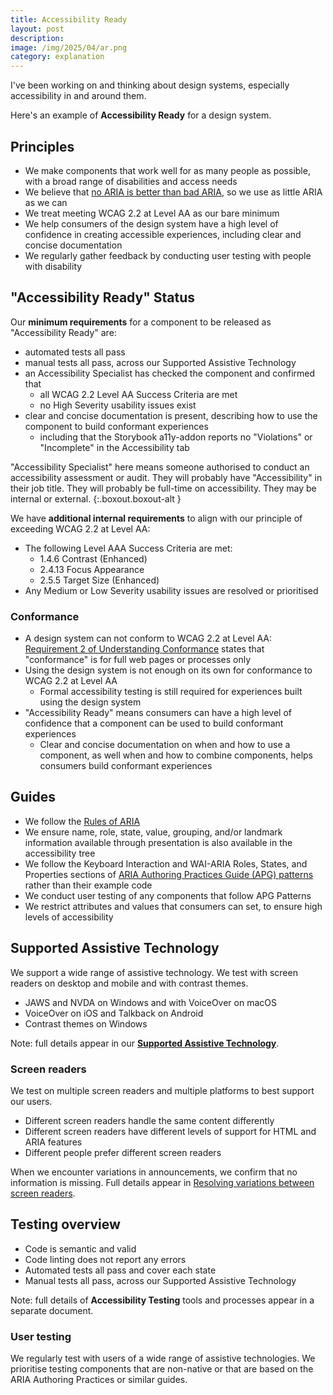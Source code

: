 ```yaml
---
title: Accessibility Ready
layout: post
description: 
image: /img/2025/04/ar.png
category: explanation
---
```


I've been working on and thinking about design systems, especially accessibility in and around them.

Here's an example of **Accessibility Ready** for a design system.

## Principles

- We make components that work well for as many people as possible, with a broad range of disabilities and access needs
- We believe that [no ARIA is better than bad ARIA](https://www.w3.org/WAI/ARIA/apg/practices/read-me-first/), so we use as little ARIA as we can
- We treat meeting WCAG 2.2 at Level AA as our bare minimum
- We help consumers of the design system have a high level of confidence in creating accessible experiences, including clear and concise documentation
- We regularly gather feedback by conducting user testing with people with disability

## "Accessibility Ready" Status

Our **minimum requirements** for a component to be released as "Accessibility Ready" are:

- automated tests all pass
- manual tests all pass, across our Supported Assistive Technology
- an Accessibility Specialist has checked the component and confirmed that
    - all WCAG 2.2 Level AA Success Criteria are met
    - no High Severity usability issues exist
- clear and concise documentation is present, describing how to use the component to build conformant experiences
    - including that the Storybook a11y-addon reports no "Violations" or "Incomplete" in the Accessibility tab

"Accessibility Specialist" here means someone authorised to conduct an accessibility assessment or audit. They will probably have "Accessibility" in their job title. They will probably be full-time on accessibility. They may be internal or external.
{:.boxout.boxout-alt }

We have **additional internal requirements** to align with our principle of exceeding WCAG 2.2 at Level AA:

- The following Level AAA Success Criteria are met:
    - 1.4.6 Contrast (Enhanced)
    - 2.4.13 Focus Appearance
    - 2.5.5 Target Size (Enhanced)
- Any Medium or Low Severity usability issues are resolved or prioritised

### Conformance

- A design system can not conform to WCAG 2.2 at Level AA: [Requirement 2 of Understanding Conformance](https://www.w3.org/WAI/WCAG22/Understanding/conformance#conf-req2) states that "conformance" is for full web pages or processes only
- Using the design system is not enough on its own for conformance to WCAG 2.2 at Level AA
    - Formal accessibility testing is still required for experiences built using the design system
- "Accessibility Ready" means consumers can have a high level of confidence that a component can be used to build conformant experiences
    - Clear and concise documentation on when and how to use a component, as well when and how to combine components, helps consumers build conformant experiences

## Guides

- We follow the [Rules of ARIA](https://www.w3.org/TR/using-aria/#NOTES)
- We ensure name, role, state, value, grouping, and/or landmark information available through presentation is also available in the accessibility tree
- We follow the Keyboard Interaction and WAI-ARIA Roles, States, and Properties sections of [ARIA Authoring Practices Guide (APG) patterns](https://www.w3.org/WAI/ARIA/apg/patterns/) rather than their example code
- We conduct user testing of any components that follow APG Patterns
- We restrict attributes and values that consumers can set, to ensure high levels of accessibility

## Supported Assistive Technology

We support a wide range of assistive technology. We test with screen readers on desktop and mobile and with contrast themes.

- JAWS and NVDA on Windows and with VoiceOver on macOS
- VoiceOver on iOS and Talkback on Android
- Contrast themes on Windows

Note: full details appear in our **[Supported Assistive Technology](/2025/04/21/supported-assistive-technology/)**.

### Screen readers

We test on multiple screen readers and multiple platforms to best support our users.

- Different screen readers handle the same content differently
- Different screen readers have different levels of support for HTML and ARIA features
- Different people prefer different screen readers

When we encounter variations in announcements, we confirm that no information is missing. Full details appear in [Resolving variations between screen readers](/2025/04/21/resolving-variations-between-screen-readers/).

## Testing overview

- Code is semantic and valid
- Code linting does not report any errors
- Automated tests all pass and cover each state
- Manual tests all pass, across our Supported Assistive Technology

Note: full details of **Accessibility Testing** tools and processes appear in a separate document.

### User testing

We regularly test with users of a wide range of assistive technologies. We prioritise testing components that are non-native or that are based on the ARIA Authoring Practices or similar guides.

